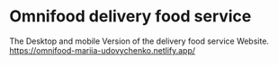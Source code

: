 # Omnifood delivery food service

The Desktop and mobile Version of the delivery food service Website.
https://omnifood-mariia-udovychenko.netlify.app/
